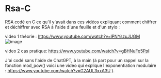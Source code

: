 # Rsa-C




RSA codé en C ce qu'il y'avait dans ces vidéos expliquant comment chiffrer et déchiffrer avec RSA à l'aide d'une feuille et d'un stylo : 

video 1 théorie : https://www.youtube.com/watch?v=lPNYszuJUGM
![image](https://github.com/CatharsisCoding/Rsa-C/assets/97361977/0bad245f-f127-4ab9-a490-ab022129f4cb)

video 2 cas pratique: https://www.youtube.com/watch?v=gBHNuFq5PpI

J'ai codé sans l'aide de ChatGPT, à la main (à part pour un rappel sur la fonction mod_pow() voici une video qui explique l'exponentiation modulaire : https://www.youtube.com/watch?v=G2AUL3xxA3U ).
